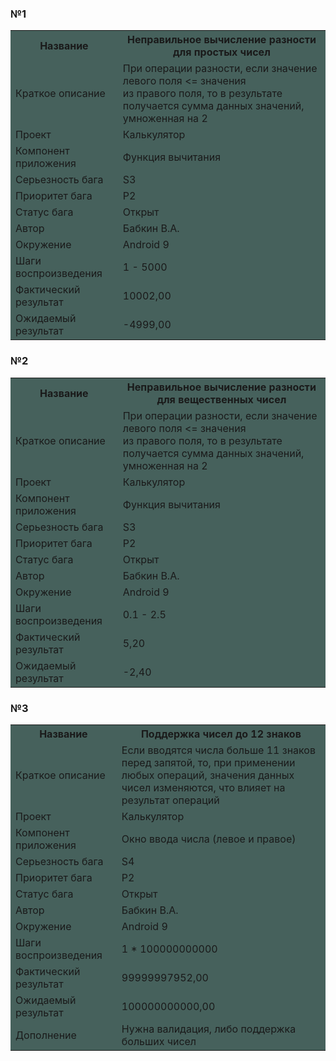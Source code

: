 ### №1

<table>
  <colgroup>
    <col span="2" style="background:#46615c">
  </colgroup>
  <tr>
    <th>Название</th>
    <th>Неправильное вычисление разности для простых чисел</th>
  </tr>
  <tr>
    <td>Краткое описание</td>
    <td>При операции разности, если значение левого поля <= значения<br> 
из правого поля, то в результате получается сумма данных значений, умноженная на 2</td>
  </tr>
  <tr>
    <td>Проект</td>
    <td>Калькулятор</td>
  </tr>
  <tr>
    <td>Компонент приложения</td>
    <td>Функция вычитания</td>
  </tr>
<tr>
    <td>Серьезность бага</td>
    <td>S3</td>
  </tr>
<tr>
    <td>Приоритет бага</td>
    <td>P2</td>
  </tr>
<tr>
    <td>Статус бага</td>
    <td>Открыт</td>
  </tr>
<tr>
    <td>Автор</td>
    <td>Бабкин В.А.</td>
  </tr>
<tr>
    <td>Окружение</td>
    <td>Android 9</td>
  </tr>
<tr>
    <td>Шаги воспроизведения</td>
    <td> 1 - 5000 <br>

</td>
  </tr>
<tr>
    <td>Фактический результат</td>
    <td>10002,00</td>
  </tr>
<tr>
    <td>Ожидаемый результат</td>
    <td>-4999,00</td>
  </tr>
</table>

### №2

<table>
  <colgroup>
    <col span="2" style="background:#46615c">
  </colgroup>
  <tr>
    <th>Название</th>
    <th>Неправильное вычисление разности для вещественных чисел</th>
  </tr>
  <tr>
    <td>Краткое описание</td>
    <td>При операции разности, если значение левого поля <= значения<br> 
из правого поля, то в результате получается сумма данных значений, умноженная на 2</td>
  </tr>
  <tr>
    <td>Проект</td>
    <td>Калькулятор</td>
  </tr>
  <tr>
    <td>Компонент приложения</td>
    <td>Функция вычитания</td>
  </tr>
<tr>
    <td>Серьезность бага</td>
    <td>S3</td>
  </tr>
<tr>
    <td>Приоритет бага</td>
    <td>P2</td>
  </tr>
<tr>
    <td>Статус бага</td>
    <td>Открыт</td>
  </tr>
<tr>
    <td>Автор</td>
    <td>Бабкин В.А.</td>
  </tr>
<tr>
    <td>Окружение</td>
    <td>Android 9</td>
  </tr>
<tr>
    <td>Шаги воспроизведения</td>
    <td> 0.1 - 2.5 <br>

</td>
  </tr>
<tr>
    <td>Фактический результат</td>
    <td>5,20</td>
  </tr>
<tr>
    <td>Ожидаемый результат</td>
    <td>-2,40</td>
  </tr>
</table>

### №3

<table>
  <colgroup>
    <col span="2" style="background:#46615c">
  </colgroup>
  <tr>
    <th>Название</th>
    <th>Поддержка чисел до 12 знаков</th>
  </tr>
  <tr>
    <td>Краткое описание</td>
    <td>Если вводятся числа больше 11 знаков перед запятой, то, при применении <br>
любых операций, значения данных чисел изменяются, что влияет на результат операций </td>
  </tr>
  <tr>
    <td>Проект</td>
    <td>Калькулятор</td>
  </tr>
  <tr>
    <td>Компонент приложения</td>
    <td>Окно ввода числа (левое и правое)</td>
  </tr>
<tr>
    <td>Серьезность бага</td>
    <td>S4</td>
  </tr>
<tr>
    <td>Приоритет бага</td>
    <td>P2</td>
  </tr>
<tr>
    <td>Статус бага</td>
    <td>Открыт</td>
  </tr>
<tr>
    <td>Автор</td>
    <td>Бабкин В.А.</td>
  </tr>
<tr>
    <td>Окружение</td>
    <td>Android 9</td>
  </tr>
<tr>
    <td>Шаги воспроизведения</td>
    <td> 1 * 100000000000 <br>

</td>
  </tr>
<tr>
    <td>Фактический результат</td>
    <td>99999997952,00</td>
  </tr>
<tr>
    <td>Ожидаемый результат</td>
    <td>100000000000,00</td>
  </tr>
<tr>
    <td>Дополнение</td>
    <td>Нужна валидация, либо поддержка больших чисел</td>
  </tr>
</table>
